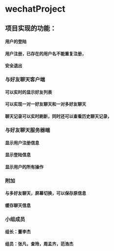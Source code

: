 # wechatProject
## 项目实现的功能：
#### 用户的登陆
#### 用户注册，已存在的用户名不能重复注册，
#### 安全退出
### 与好友聊天客户端
#### 可以实时的显示好友列表
#### 可以实现一对一好友聊天和一对多好友聊天
#### 聊天记录可以实时刷新，同时还可以查看历史聊天记录，
### 与好友聊天服务器端
#### 显示用户注册信息
#### 显示登陆信息
#### 显示用户的所有操作

### 附加
#### 与多好友聊天，屏幕切换，可以保存原信息
#### 缓存聊天信息
### 小组成员
#### 组长：董李杰
#### 组员：张凡，查玲，周孟齐，范浩杰
